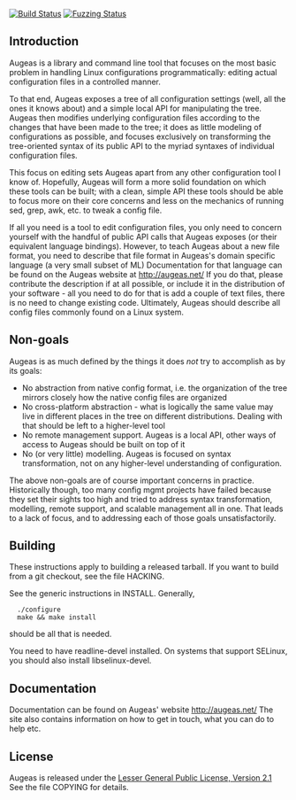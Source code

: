 [![Build Status](https://travis-ci.org/hercules-team/augeas.svg?branch=master)](https://travis-ci.org/hercules-team/augeas)
[![Fuzzing Status](https://oss-fuzz-build-logs.storage.googleapis.com/badges/augeas.svg)](https://bugs.chromium.org/p/oss-fuzz/issues/list?sort=-opened&can=1&q=proj:augeas)

Introduction
------------

  Augeas is a library and command line tool that focuses on the most basic
  problem in handling Linux configurations programmatically: editing actual
  configuration files in a controlled manner.

  To that end, Augeas exposes a tree of all configuration settings (well,
  all the ones it knows about) and a simple local API for manipulating the
  tree. Augeas then modifies underlying configuration files according to
  the changes that have been made to the tree; it does as little modeling
  of configurations as possible, and focuses exclusively on transforming
  the tree-oriented syntax of its public API to the myriad syntaxes of
  individual configuration files.

  This focus on editing sets Augeas apart from any other configuration tool
  I know of. Hopefully, Augeas will form a more solid foundation on which
  these tools can be built; with a clean, simple API these tools should
  be able to focus more on their core concerns and less on the mechanics
  of running sed, grep, awk, etc. to tweak a config file.

  If all you need is a tool to edit configuration files, you only need to
  concern yourself with the handful of public API calls that Augeas exposes
  (or their equivalent language bindings). However, to teach Augeas about a
  new file format, you need to describe that file format in Augeas's domain
  specific language (a very small subset of ML) Documentation for that
  language can be found on the Augeas website at http://augeas.net/ If you
  do that, please contribute the description if at all possible, or include
  it in the distribution of your software - all you need to do for that is
  add a couple of text files, there is no need to change existing
  code. Ultimately, Augeas should describe all config files commonly found
  on a Linux system.

Non-goals
---------

Augeas is as much defined by the things it does _not_ try to accomplish
as by its goals:

* No abstraction from native config format, i.e. the organization of
  the tree mirrors closely how the native config files are organized
* No cross-platform abstraction - what is logically the same value may
  live in different places in the tree on different
  distributions. Dealing with that should be left to a higher-level
  tool
* No remote management support. Augeas is a local API, other ways of
  access to Augeas should be built on top of it
* No (or very little) modelling. Augeas is focused on syntax
  transformation, not on any higher-level understanding of
  configuration.

The above non-goals are of course important concerns in
practice. Historically though, too many config mgmt projects have failed
because they set their sights too high and tried to address syntax
transformation, modelling, remote support, and scalable management all in
one. That leads to a lack of focus, and to addressing each of those goals
unsatisfactorily.

Building
--------

These instructions apply to building a released tarball. If you want to
build from a git checkout, see the file HACKING.

See the generic instructions in INSTALL. Generally,

      ./configure
      make && make install
should be all that is needed.

You need to have readline-devel installed. On systems that support
SELinux, you should also install libselinux-devel.

Documentation
-------------

Documentation can be found on Augeas' website http://augeas.net/ The site
also contains information on how to get in touch, what you can do to help
etc.

License
-------

Augeas is released under the [Lesser General Public License, Version 2.1](http://www.gnu.org/licenses/lgpl-2.1.html)
See the file COPYING for details.
